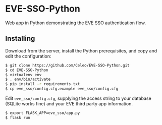 # EVE-SSO-Python

Web app in Python demonstrating the EVE SSO authentication flow.

## Installing

Download from the server, install the Python prerequisites, and copy and edit the configuration:

```bash
$ git clone https://github.com/Celeo/EVE-SSO-Python.git
$ cd EVE-SSO-Python
$ virtualenv env
$ . env/bin/activate
$ pip install -r requirements.txt
$ cp eve_sso/config.cfg.example eve_sso/config.cfg
```

Edit `eve_sso/config.cfg`, supplying the access string to your database (SQLite works fine) and your EVE third party app information.

```bash
$ export FLASK_APP=eve_sso/app.py
$ flask run
```
